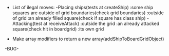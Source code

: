 <!-- - Import babel to make E6 import usable -->
<!-- - Test hit function within the Ship factory -->
<!-- - Implement addShipToBoardGrid -->
<!-- - Implement receiveAttackFromPlayer: 
Gameboards should have a receiveAttack function that takes a pair of coordinates, determines whether or not the attack hit a ship and then sends the ‘hit’ function to the correct ship, or records the coordinates of the missed shot.
 - Implement test -->
 <!-- - Debug findSHipIndexByName (returning -1) -->
 <!-- - Implement removeShipFromShipsArray -->
 <!-- - Test isPlayerDefeated -->
 <!-- - Test removeSquare... refactor works -->
 - List of ilegal moves:
  -Placing ships(tests at createShip)
    :some ship squares are outside of grid boundaries(check grid boundaries)
    :outside of grid
    :an already filled square(check if square has class ship)
  -Attacking(test at receiveAttack)
    :outside the grid
    :an already attacked square(check hit in boardgrid)
    :its own grid




<!-- - Attach gameboard to each player(make function createPlayer? and putting createGameboard inside?) -->
 - Make array modifiers to return a new array(addShipToBoardGridObject)

 -BUG-
 <!-- - switchBoards not switching boards -->
<!-- - _boardGrid not being marked correctly -->